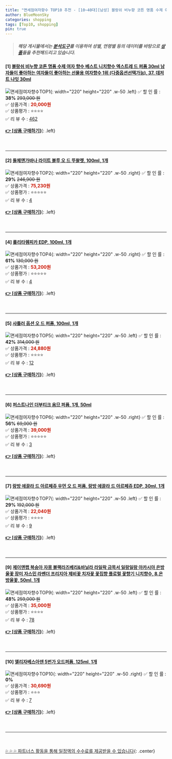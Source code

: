 ```yaml
---
title: "면세점여자향수 TOP10 추천 - [10~40대][남성] 블랑쉬 비누향 코튼 명품 수제 여자 향수 베스트 니치향수 엑스트레 드 퍼퓸 30ml 남자들이 좋아하는 여자들이 좋아하는 선물"
author: BlueMoonSky
categories: shopping
tags: [Top10, shopping]
pin: true
---
```


> ##### 해당 게시물에서는 [**분석도구**](https://itemscout.io/)를 이용하여 **성별**, **연령별** 등의 데이터를 바탕으로 [**상품**](https://link.coupang.com/a/baae76)들을 추천해드리고 있습니다.

#### [1] [블랑쉬 비누향 코튼 명품 수제 여자 향수 베스트 니치향수 엑스트레 드 퍼퓸 30ml 남자들이 좋아하는 여자들이 좋아하는 선물용 여자향수 1위 (다중옵션선택가능), 37. 데저트 나잇 30ml](https://link.coupang.com/re/AFFSDP?lptag=AF5964186&subid=bluemoonsky6999&pageKey=7611081136&traceid=V0-153&itemId=20157650370&vendorItemId=73534551478)
![면세점여자향수TOP1](https://thumbnail9.coupangcdn.com/thumbnails/remote/230x230ex/image/vendor_inventory/2fa2/0f97a1f283ef97587ba3981a3c6e517d5123a2a59e97dd3983d4186c2de8.jpg){: width="220" height="220" .w-50 .left}
✅ 할 인 률 : **38%** ~~<del class="base-price"> 293,000  </del>원~~<br>
✅ 상품가격 : <span style="color:#cb1400"> **20,000원** </span><br>
✅ 상품평가 : ⭐⭐⭐⭐<br>
✅ 리 뷰 수 : [462](https://link.coupang.com/re/AFFSDP?lptag=AF5964186&subid=bluemoonsky6999&pageKey=7611081136&traceid=V0-153&itemId=20157650370&vendorItemId=73534551478)<br>
<br>
[**👉  [상품 구매하기]**](https://link.coupang.com/re/AFFSDP?lptag=AF5964186&subid=bluemoonsky6999&pageKey=7611081136&traceid=V0-153&itemId=20157650370&vendorItemId=73534551478){: .left}
<br>
<br>
<br>

***

#### [2] [돌체앤가바나 라이트 블루 오 드 뚜왈렛, 100ml, 1개](https://link.coupang.com/re/AFFSDP?lptag=AF5964186&subid=bluemoonsky6999&pageKey=2322753017&traceid=V0-153&itemId=4012093521&vendorItemId=3411253693)
![면세점여자향수TOP2](https://thumbnail6.coupangcdn.com/thumbnails/remote/230x230ex/image/retail/images/331155817056610-c5b36082-7fef-4307-9709-4c8f5b194db7.jpg){: width="220" height="220" .w-50 .right}
✅ 할 인 률 : **29%** ~~<del class="base-price"> 246,900  </del>원~~<br>
✅ 상품가격 : <span style="color:#cb1400"> **75,230원** </span><br>
✅ 상품평가 : ⭐⭐⭐⭐⭐<br>
✅ 리 뷰 수 : [4](https://link.coupang.com/re/AFFSDP?lptag=AF5964186&subid=bluemoonsky6999&pageKey=2322753017&traceid=V0-153&itemId=4012093521&vendorItemId=3411253693)<br>
<br>
[**👉  [상품 구매하기]**](https://link.coupang.com/re/AFFSDP?lptag=AF5964186&subid=bluemoonsky6999&pageKey=2322753017&traceid=V0-153&itemId=4012093521&vendorItemId=3411253693){: .left}
<br>
<br>
<br>

***

#### [4] [롤리타렘피카 EDP, 100ml, 1개](https://link.coupang.com/re/AFFSDP?lptag=AF5964186&subid=bluemoonsky6999&pageKey=5259042881&traceid=V0-153&itemId=7468101873&vendorItemId=71627765628)
![면세점여자향수TOP4](https://thumbnail10.coupangcdn.com/thumbnails/remote/230x230ex/image/retail/images/2543496280482464-17e81b71-28a7-4143-a294-bc3fbf9dce7a.jpg){: width="220" height="220" .w-50 .right}
✅ 할 인 률 : **61%** ~~<del class="base-price"> 130,000  </del>원~~<br>
✅ 상품가격 : <span style="color:#cb1400"> **53,200원** </span><br>
✅ 상품평가 : ⭐⭐⭐⭐⭐<br>
✅ 리 뷰 수 : [4](https://link.coupang.com/re/AFFSDP?lptag=AF5964186&subid=bluemoonsky6999&pageKey=5259042881&traceid=V0-153&itemId=7468101873&vendorItemId=71627765628)<br>
<br>
[**👉  [상품 구매하기]**](https://link.coupang.com/re/AFFSDP?lptag=AF5964186&subid=bluemoonsky6999&pageKey=5259042881&traceid=V0-153&itemId=7468101873&vendorItemId=71627765628){: .left}
<br>
<br>
<br>

***

#### [5] [샤틀러 옵션 오 드 퍼퓸, 100ml, 1개](https://link.coupang.com/re/AFFSDP?lptag=AF5964186&subid=bluemoonsky6999&pageKey=6581752026&traceid=V0-153&itemId=14814306190&vendorItemId=82053947572)
![면세점여자향수TOP5](https://thumbnail6.coupangcdn.com/thumbnails/remote/230x230ex/image/retail/images/1860935947961354-41155f99-ab27-4854-ab79-0f39285171d6.jpg){: width="220" height="220" .w-50 .left}
✅ 할 인 률 : **42%** ~~<del class="base-price"> 314,000  </del>원~~<br>
✅ 상품가격 : <span style="color:#cb1400"> **24,880원** </span><br>
✅ 상품평가 : ⭐⭐⭐⭐<br>
✅ 리 뷰 수 : [12](https://link.coupang.com/re/AFFSDP?lptag=AF5964186&subid=bluemoonsky6999&pageKey=6581752026&traceid=V0-153&itemId=14814306190&vendorItemId=82053947572)<br>
<br>
[**👉  [상품 구매하기]**](https://link.coupang.com/re/AFFSDP?lptag=AF5964186&subid=bluemoonsky6999&pageKey=6581752026&traceid=V0-153&itemId=14814306190&vendorItemId=82053947572){: .left}
<br>
<br>
<br>

***

#### [6] [퍼스트나인 더부티크 옴므 퍼퓸, 1개, 50ml](https://link.coupang.com/re/AFFSDP?lptag=AF5964186&subid=bluemoonsky6999&pageKey=7044315572&traceid=V0-153&itemId=17429592463&vendorItemId=87181398850)
![면세점여자향수TOP6](https://thumbnail8.coupangcdn.com/thumbnails/remote/230x230ex/image/vendor_inventory/d292/9c941a7119206709315204a239af39bd38c7e4059b8b5d7277719856469b.jpg){: width="220" height="220" .w-50 .right}
✅ 할 인 률 : **56%** ~~<del class="base-price"> 69,000  </del>원~~<br>
✅ 상품가격 : <span style="color:#cb1400"> **39,000원** </span><br>
✅ 상품평가 : ⭐⭐⭐⭐⭐<br>
✅ 리 뷰 수 : [3](https://link.coupang.com/re/AFFSDP?lptag=AF5964186&subid=bluemoonsky6999&pageKey=7044315572&traceid=V0-153&itemId=17429592463&vendorItemId=87181398850)<br>
<br>
[**👉  [상품 구매하기]**](https://link.coupang.com/re/AFFSDP?lptag=AF5964186&subid=bluemoonsky6999&pageKey=7044315572&traceid=V0-153&itemId=17429592463&vendorItemId=87181398850){: .left}
<br>
<br>
<br>

***

#### [7] [랑방 에끌라 드 아르페쥬 우먼 오 드 퍼퓸, 랑방 에끌라 드 아르페쥬 EDP, 30ml, 1개](https://link.coupang.com/re/AFFSDP?lptag=AF5964186&subid=bluemoonsky6999&pageKey=7546593601&traceid=V0-153&itemId=14759104111&vendorItemId=3000215902)
![면세점여자향수TOP7](https://thumbnail9.coupangcdn.com/thumbnails/remote/230x230ex/image/retail/images/1065233937484814-34a79ba0-1077-4285-be66-0c3a17f9a6a9.jpg){: width="220" height="220" .w-50 .left}
✅ 할 인 률 : **29%** ~~<del class="base-price"> 192,000  </del>원~~<br>
✅ 상품가격 : <span style="color:#cb1400"> **22,040원** </span><br>
✅ 상품평가 : ⭐⭐⭐⭐<br>
✅ 리 뷰 수 : [9](https://link.coupang.com/re/AFFSDP?lptag=AF5964186&subid=bluemoonsky6999&pageKey=7546593601&traceid=V0-153&itemId=14759104111&vendorItemId=3000215902)<br>
<br>
[**👉  [상품 구매하기]**](https://link.coupang.com/re/AFFSDP?lptag=AF5964186&subid=bluemoonsky6999&pageKey=7546593601&traceid=V0-153&itemId=14759104111&vendorItemId=3000215902){: .left}
<br>
<br>
<br>

***

#### [9] [제이앤랩 복숭아 자몽 블랙라즈베리&바닐라 라일락 금목서 일랑일랑 아카시아 은방울꽃 장미 자스민 라벤더 프리지아 제비꽃 치자꽃 꽃집향 플로럴 꽃향기 니치향수, 8.은방울꽃, 50ml, 1개](https://link.coupang.com/re/AFFSDP?lptag=AF5964186&subid=bluemoonsky6999&pageKey=4631311857&traceid=V0-153&itemId=5750628571&vendorItemId=73049255621)
![면세점여자향수TOP9](https://thumbnail10.coupangcdn.com/thumbnails/remote/230x230ex/image/vendor_inventory/1a83/1b8ec4a43b186819e44a52766d02fce60cd8c2ea138c1aa632c63f401477.png){: width="220" height="220" .w-50 .left}
✅ 할 인 률 : **48%** ~~<del class="base-price"> 259,000  </del>원~~<br>
✅ 상품가격 : <span style="color:#cb1400"> **35,000원** </span><br>
✅ 상품평가 : ⭐⭐⭐⭐<br>
✅ 리 뷰 수 : [78](https://link.coupang.com/re/AFFSDP?lptag=AF5964186&subid=bluemoonsky6999&pageKey=4631311857&traceid=V0-153&itemId=5750628571&vendorItemId=73049255621)<br>
<br>
[**👉  [상품 구매하기]**](https://link.coupang.com/re/AFFSDP?lptag=AF5964186&subid=bluemoonsky6999&pageKey=4631311857&traceid=V0-153&itemId=5750628571&vendorItemId=73049255621){: .left}
<br>
<br>
<br>

***

#### [10] [엘리자베스아덴 5번가 오드퍼퓸, 125ml, 1개](https://link.coupang.com/re/AFFSDP?lptag=AF5964186&subid=bluemoonsky6999&pageKey=193095&traceid=V0-153&itemId=354126&vendorItemId=3000261227)
![면세점여자향수TOP10](https://thumbnail6.coupangcdn.com/thumbnails/remote/230x230ex/image/retail/images/8414155294912627-7aa2c67e-3b2e-454a-bc52-9c6b219b1bfe.png){: width="220" height="220" .w-50 .right}
✅ 할 인 률 : **0%** <br>
✅ 상품가격 : <span style="color:#cb1400"> **30,690원** </span><br>
✅ 상품평가 : ⭐⭐⭐<br>
✅ 리 뷰 수 : [7](https://link.coupang.com/re/AFFSDP?lptag=AF5964186&subid=bluemoonsky6999&pageKey=193095&traceid=V0-153&itemId=354126&vendorItemId=3000261227)<br>
<br>
[**👉  [상품 구매하기]**](https://link.coupang.com/re/AFFSDP?lptag=AF5964186&subid=bluemoonsky6999&pageKey=193095&traceid=V0-153&itemId=354126&vendorItemId=3000261227){: .left}
<br>
<br>
<br>

***
<br><br>[💦 💦 💦 파트너스 활동을 통해 일정액의 수수료를 제공받을 수 있습니다](https://link.coupang.com/a/baae76){: .center}